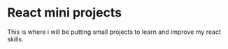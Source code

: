 # React mini projects 

This is where i will be putting small projects to learn and improve my react skills. 
